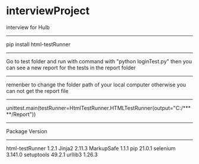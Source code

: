 # interviewProject
interview for Hulb

****************************************************************************************************
pip install html-testRunner
****************************************************************************************************
Go to test folder and run with command with "python loginTest.py"
then you can see a new report for the tests in the report folder
****************************************************************************************************
remenber to change the folder path of your local computer otherwise you can not get the report file
****************************************************************************************************

unittest.main(testRunner=HtmlTestRunner.HTMLTestRunner(output="C:/*****/Report"))

****************************************************************************************************
Package         Version
--------------- -------
html-testRunner 1.2.1
Jinja2          2.11.3
MarkupSafe      1.1.1
pip             21.0.1
selenium        3.141.0
setuptools      49.2.1
urllib3         1.26.3
